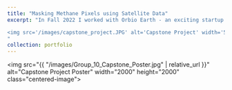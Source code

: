 ```yaml
---
title: "Masking Methane Pixels using Satellite Data"
excerpt: "In Fall 2022 I worked with Orbio Earth - an exciting startup that's building methane emissions insights for energy assets across the Earth. For my capstone project, I built computer vision and statistical models that determined which pixels in an image contained methane. Ultimately, the output of these models was binary masks, which you can see in the below image.

<img src='/images/capstone_project.JPG' alt='Capstone Project' width='500' height='500' style='display: block; margin: 0 auto;'>
"
collection: portfolio
---
```


<img src="{{ "/images/Group_10_Capstone_Poster.jpg" | relative_url }}" alt="Capstone Project Poster" width="2000" height="2000" class="centered-image">
